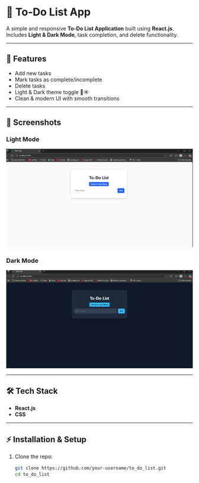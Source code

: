 # 📝 To-Do List App

A simple and responsive **To-Do List Application** built using **React.js**.  
Includes **Light & Dark Mode**, task completion, and delete functionality.  

---

## 🚀 Features
- Add new tasks
- Mark tasks as complete/incomplete
- Delete tasks
- Light & Dark theme toggle 🌙☀️
- Clean & modern UI with smooth transitions

---

## 📸 Screenshots
### Light Mode
![Light Theme Screenshot](./public/light.png)

### Dark Mode
![Dark Theme Screenshot](./public/dark.png)

---

## 🛠️ Tech Stack
- **React.js**
- **CSS**

---

## ⚡ Installation & Setup

1. Clone the repo:
   ```bash
   git clone https://github.com/your-username/to_do_list.git
   cd to_do_list

